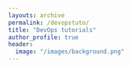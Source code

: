 ```yaml
---
layouts: archive
permalink: /devopstuto/
title: "DevOps tutorials"
author_profile: true
header:
  image: "/images/background.png"
---
```

